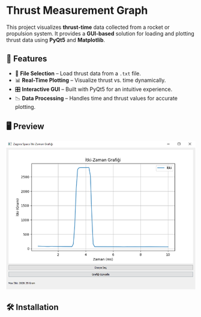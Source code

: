 # Thrust Measurement Graph

This project visualizes **thrust-time** data collected from a rocket or propulsion system. It provides a **GUI-based** solution for loading and plotting thrust data using **PyQt5** and **Matplotlib**.

## 🚀 Features
- 📂 **File Selection** – Load thrust data from a `.txt` file.
- 📊 **Real-Time Plotting** – Visualize thrust vs. time dynamically.
- 🎛 **Interactive GUI** – Built with PyQt5 for an intuitive experience.
- 📉 **Data Processing** – Handles time and thrust values for accurate plotting.

## 🖥️ Preview
![Plot Preview](screenshot.png)  

## 🛠️ Installation

